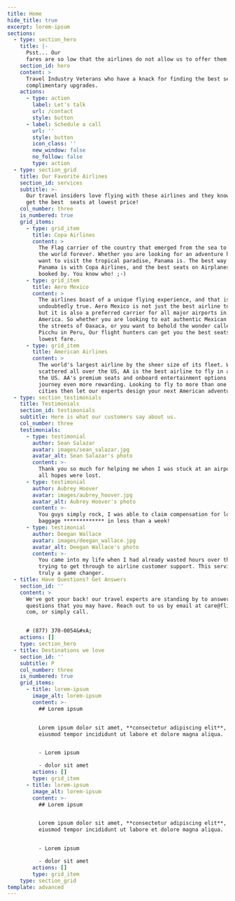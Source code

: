 ```yaml
---
title: Home
hide_title: true
excerpt: lorem-ipsum
sections:
  - type: section_hero
    title: |-
      Psst... Our
      fares are so low that the airlines do not allow us to offer them online.
    section_id: hero
    content: >
      Travel Industry Veterans who have a knack for finding the best seats and
      complimentary upgrades.
    actions:
      - type: action
        label: Let's talk
        url: /contact
        style: button
      - label: Schedule a call
        url: ''
        style: button
        icon_class: ''
        new_window: false
        no_follow: false
        type: action
  - type: section_grid
    title: Our Favorite Airlines
    section_id: services
    subtitle: >-
      Our travel insiders love flying with these airlines and they know how to
      get the best  seats at lowest price!
    col_number: three
    is_numbered: true
    grid_items:
      - type: grid_item
        title: Copa Airlines
        content: >
          The Flag carrier of the country that emerged from the sea to change
          the world forever. Whether you are looking for an adventure holiday or
          want to visit the tropical paradise, Panama is. The best way to fly to
          Panama is with Copa Airlines, and the best seats on Airplanes are
          booked by. You know who! ;-)
      - type: grid_item
        title: Aero Mexico
        content: >
          The airlines boast of a unique flying experience, and that is
          undoubtedly true. Aero Mexico is not just the best airline to Mexico,
          but it is also a preferred carrier for all major airports in Latin
          America. So whether you are looking to eat authentic Mexican food on
          the streets of Oaxaca, or you want to behold the wonder called Machu
          Picchu in Peru, Our flight hunters can get you the best seats at the
          lowest fare.
      - type: grid_item
        title: American Airlines
        content: >
          The world's largest airline by the sheer size of its fleet. With hubs
          scattered all over the US, AA is the best airline to fly in and around
          the US. AA's premium seats and onboard entertainment options make that
          journey even more rewarding. Looking to fly to more than one American
          cities then let our experts design your next American adventure.
  - type: section_testimonials
    title: Testimonials
    section_id: testimonials
    subtitle: Here is what our customers say about us.
    col_number: three
    testimonials:
      - type: testimonial
        author: Sean Salazar
        avatar: images/sean_salazar.jpg
        avatar_alt: Sean Salazar's photo
        content: >-
          Thank you so much for helping me when I was stuck at an airport and
          all hopes were lost.
      - type: testimonial
        author: Aubrey Hoover
        avatar: images/aubrey_hoover.jpg
        avatar_alt: Aubrey Hoover's photo
        content: >-
          You guys simply rock, I was able to claim compensation for lost
          baggage ************* in less than a week!
      - type: testimonial
        author: Deegan Wallace
        avatar: images/deegan_wallace.jpg
        avatar_alt: Deegan Wallace's photo
        content: >-
          You came into my life when I had already wasted hours over the phone
          trying to get through to airline customer support. This service is
          truly a game changer.
  - title: Have Questions? Get Answers
    section_id: ''
    content: >
      We've got your back! our travel experts are standing by to answer any
      questions that you may have. Reach out to us by email at care@flightshunt,
      com, or simply call.


      # (877) 370-0054&#xA;
    actions: []
    type: section_hero
  - title: Destinations we love
    section_id: ''
    subtitle: P
    col_number: three
    is_numbered: true
    grid_items:
      - title: lorem-ipsum
        image_alt: lorem-ipsum
        content: >-
          ## Lorem ipsum


          Lorem ipsum dolor sit amet, **consectetur adipiscing elit**, sed do
          eiusmod tempor incididunt ut labore et dolore magna aliqua.


          - Lorem ipsum

          - dolor sit amet
        actions: []
        type: grid_item
      - title: lorem-ipsum
        image_alt: lorem-ipsum
        content: >-
          ## Lorem ipsum


          Lorem ipsum dolor sit amet, **consectetur adipiscing elit**, sed do
          eiusmod tempor incididunt ut labore et dolore magna aliqua.


          - Lorem ipsum

          - dolor sit amet
        actions: []
        type: grid_item
    type: section_grid
template: advanced
---
```

